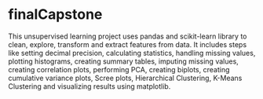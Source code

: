 # finalCapstone

This unsupervised learning project uses pandas and scikit-learn library to clean, explore, transform and extract features from data. It includes steps like setting decimal precision, calculating statistics, handling missing values, plotting histograms, creating summary tables, imputing missing values, creating correlation plots, performing PCA, creating biplots, creating cumulative variance plots, Scree plots, Hierarchical Clustering, K-Means Clustering and visualizing results using matplotlib.




